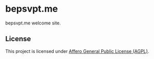 # bepsvpt.me

bepsvpt.me welcome site.

## License

This project is licensed under [Affero General Public License (AGPL)](LICENSE.md).
